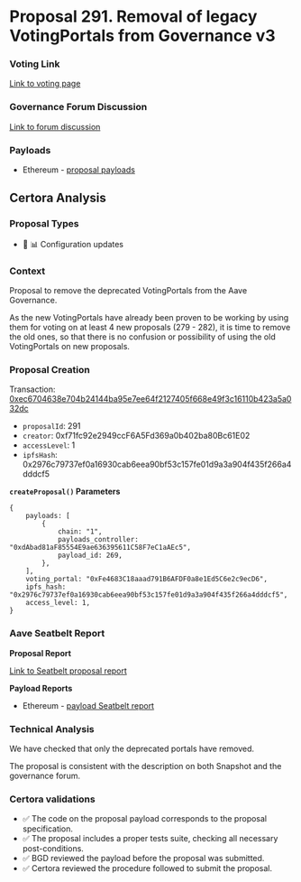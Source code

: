 # Proposal 291. Removal of legacy VotingPortals from Governance v3

### Voting Link
[Link to voting page](https://vote.onaave.com/proposal/?proposalId=291)

### Governance Forum Discussion
[Link to forum discussion](https://governance.aave.com/t/technical-maintenance-proposals/15274/77)

### Payloads

* Ethereum - [proposal payloads](https://etherscan.io/address/0x7DC3c515eE86DE450DdB3b8DDfB497c5b41Da7af)

## Certora Analysis

### Proposal Types

* :wrench: :bar_chart: Configuration updates


### Context
Proposal to remove the deprecated VotingPortals from the Aave Governance.

As the new VotingPortals have already been proven to be working by using them for voting on at least 4 new proposals (279 - 282), it is time to remove the old ones, so that there is no confusion or possibility of using the old VotingPortals on new proposals.


### Proposal Creation
Transaction: [0xec6704638e704b24144ba95e7ee64f2127405f668e49f3c16110b423a5a032dc](https://etherscan.io/tx/0xec6704638e704b24144ba95e7ee64f2127405f668e49f3c16110b423a5a032dc)
- `proposalId`: 291
- `creator`: 0xf71fc92e2949ccF6A5Fd369a0b402ba80Bc61E02
- `accessLevel`: 1
- `ipfsHash`: 0x2976c79737ef0a16930cab6eea90bf53c157fe01d9a3a904f435f266a4dddcf5

**`createProposal()` Parameters**
```
{
    payloads: [
        {
            chain: "1",
            payloads_controller: "0xdAbad81aF85554E9ae636395611C58F7eC1aAEc5",
            payload_id: 269,
        },
    ],
    voting_portal: "0xFe4683C18aaad791B6AFDF0a8e1Ed5C6e2c9ecD6",
    ipfs_hash: "0x2976c79737ef0a16930cab6eea90bf53c157fe01d9a3a904f435f266a4dddcf5",
    access_level: 1,
}
```

### Aave Seatbelt Report
**Proposal Report**

[Link to Seatbelt proposal report](https://github.com/bgd-labs/seatbelt-gov-v3/blob/main/reports/proposals/291.md)

**Payload Reports**

* Ethereum - [payload Seatbelt report](https://github.com/bgd-labs/seatbelt-gov-v3/blob/main/reports/payloads/1/0xdAbad81aF85554E9ae636395611C58F7eC1aAEc5/269.md)


### Technical Analysis
We have checked that only the deprecated portals have removed.

The proposal is consistent with the description on both Snapshot and the governance forum.

### Certora validations
* :white_check_mark: The code on the proposal payload corresponds to the proposal specification.
* :white_check_mark: The proposal includes a proper tests suite, checking all necessary post-conditions.
* :white_check_mark: BGD reviewed the payload before the proposal was submitted.
* :white_check_mark: Certora reviewed the procedure followed to submit the proposal.